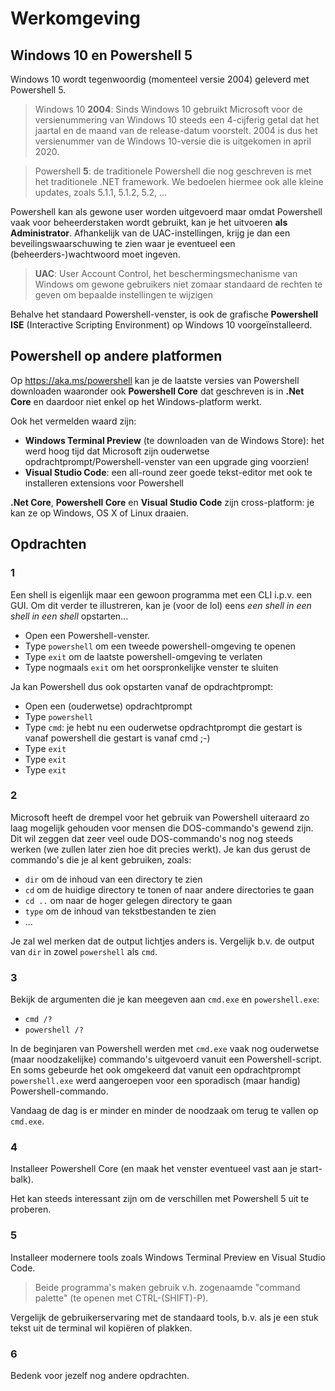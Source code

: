 # Werkomgeving

## Windows 10 en Powershell 5

Windows 10 wordt tegenwoordig (momenteel versie 2004) geleverd met Powershell 5.

> Windows 10 **2004**: Sinds Windows 10 gebruikt Microsoft voor de versienummering van Windows 10 steeds een 4-cijferig getal dat het jaartal en de maand van de release-datum voorstelt. 2004 is dus het versienummer van de Windows 10-versie die is uitgekomen in april 2020.

> Powershell **5**: de traditionele Powershell die nog geschreven is met het traditionele .NET framework. We bedoelen hiermee ook alle kleine updates, zoals 5.1.1, 5.1.2, 5.2, ...

Powershell kan als gewone user worden uitgevoerd maar omdat Powershell vaak voor beheerderstaken wordt gebruikt, kan je het uitvoeren **als Administrator**. Afhankelijk van de UAC-instellingen, krijg je dan een beveilingswaarschuwing te zien waar je eventueel een (beheerders-)wachtwoord moet ingeven.

> **UAC**: User Account Control, het beschermingsmechanisme van Windows om gewone gebruikers niet zomaar standaard de rechten te geven om bepaalde instellingen te wijzigen

Behalve het standaard Powershell-venster, is ook de grafische **Powershell ISE** (Interactive Scripting Environment) op Windows 10 voorgeïnstalleerd.

## Powershell op andere platformen

Op https://aka.ms/powershell kan je de laatste versies van Powershell downloaden waaronder ook **Powershell Core** dat geschreven is in **.Net Core** en daardoor niet enkel op het Windows-platform werkt.

Ook het vermelden waard zijn:

- **Windows Terminal Preview** (te downloaden van de Windows Store): het werd hoog tijd dat Microsoft zijn ouderwetse opdrachtprompt/Powershell-venster van een upgrade ging voorzien!
- **Visual Studio Code**: een all-round zeer goede tekst-editor met ook te installeren extensions voor Powershell

**.Net Core**, **Powershell Core** en **Visual Studio Code** zijn cross-platform: je kan ze op Windows, OS X of Linux draaien.

## Opdrachten

### 1

Een shell is eigenlijk maar een gewoon programma met een CLI i.p.v. een GUI. Om dit verder te illustreren, kan je (voor de lol) eens *een shell in een shell in een shell* opstarten...

- Open een Powershell-venster.
- Type `powershell` om een tweede powershell-omgeving te openen
- Type `exit` om de laatste powershell-omgeving te verlaten
- Type nogmaals `exit` om het oorspronkelijke venster te sluiten

Ja kan Powershell dus ook opstarten vanaf de opdrachtprompt:

- Open een (ouderwetse) opdrachtprompt
- Type `powershell`
- Type `cmd`: je hebt nu een ouderwetse opdrachtprompt die gestart is vanaf powershell die gestart is vanaf cmd ;-)
- Type `exit`
- Type `exit`
- Type `exit`

### 2

Microsoft heeft de drempel voor het gebruik van Powershell uiteraard zo laag mogelijk gehouden voor mensen die DOS-commando's gewend zijn. Dit wil zeggen dat zeer veel oude DOS-commando's nog nog steeds werken (we zullen later zien hoe dit precies werkt). Je kan dus gerust de commando's die je al kent gebruiken, zoals:

- `dir` om de inhoud van een directory te zien
- `cd` om de huidige directory te tonen of naar andere directories te gaan
- `cd ..` om naar de hoger gelegen directory te gaan
- `type` om de inhoud van tekstbestanden te zien
- ...

Je zal wel merken dat de output lichtjes anders is. Vergelijk b.v. de output van `dir` in zowel `powershell` als `cmd`.

### 3

Bekijk de argumenten die je kan meegeven aan `cmd.exe` en `powershell.exe`:

- `cmd /?`
- `powershell /?`

In de beginjaren van Powershell werden met `cmd.exe` vaak nog ouderwetse (maar noodzakelijke) commando's uitgevoerd vanuit een Powershell-script. En soms gebeurde het ook omgekeerd dat vanuit een opdrachtprompt `powershell.exe` werd aangeroepen voor een sporadisch (maar handig) Powershell-commando.

Vandaag de dag is er minder en minder de noodzaak om terug te vallen op `cmd.exe`.

### 4

Installeer Powershell Core (en maak het venster eventueel vast aan je start-balk).

Het kan steeds interessant zijn om de verschillen met Powershell 5 uit te proberen.

### 5
 
Installeer modernere tools zoals Windows Terminal Preview en Visual Studio Code.

> Beide programma's maken gebruik v.h. zogenaamde "command palette" (te openen met CTRL-(SHIFT)-P).

Vergelijk de gebruikerservaring met de standaard tools, b.v. als je een stuk tekst uit de terminal wil kopiëren of plakken.

### 6

Bedenk voor jezelf nog andere opdrachten.
